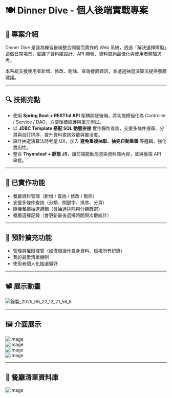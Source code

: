 # 🍽️ Dinner Dive - 個人後端實戰專案

## 🧠 專案介紹

Dinner Dive 是我為練習後端整合開發而實作的 Web 系統，透過「解決選擇障礙」這個日常場景，實踐了資料庫設計、API 開發、資料查詢最佳化與使用者體驗思考。

本系統支援使用者新增、修改、刪除、查詢餐廳資訊，並透過抽選演算法提供餐廳建議。

---

## 🔍 技術亮點

- 使用 **Spring Boot + RESTful API** 架構開發後端，將功能模組化為 Controller / Service / DAO，方便後續維護與單元測試。
- 以 **JDBC Template 搭配 SQL 動態拼接** 實作彈性查詢，支援多條件搜尋、分頁與自訂排序，提升資料查詢效能與靈活度。
- 設計抽選演算法時考量 UX，加入 **避免重複抽取、抽完自動重置** 等邏輯，強化實用性。
- 整合 **Thymeleaf + 靜態 JS**，讓前端能動態渲染資料庫內容，並與後端 API 串接。

---

## 🔧 已實作功能

- 餐廳資料管理（新增 / 查詢 / 修改 / 刪除）
- 支援多條件查詢（分類、關鍵字、排序、分頁）
- 隨機餐廳抽選邏輯（含抽過排除與分類篩選）
- 餐廳選擇記錄（會更新最後選擇時間與次數統計）

---

## 🧩 預計擴充功能

- 管理員權限控管（如僅限操作自身資料、檢視所有紀錄）
- 我的最愛清單機制
- 使用者個人化抽選偏好

---

## 📽️ 展示動畫

![錄製_2025_06_22_12_21_56_8](https://github.com/user-attachments/assets/02b07827-a52c-44f5-bd58-d85f3794cc69)

---

## 🖼️ 介面展示

![image](https://github.com/user-attachments/assets/b84cb530-0d79-45cf-b0a6-08fd1418cc11)  
![image](https://github.com/user-attachments/assets/c775ed75-5ce4-44d2-9c2e-c4c9dd2f7f93)  
![image](https://github.com/user-attachments/assets/cd45f44a-1ab9-4a46-8b77-49279b172b1a)  
![image](https://github.com/user-attachments/assets/b71f0a67-8528-4f28-9f43-a8f454ebe126)

---

## 📃 餐廳清單資料庫

![image](https://github.com/user-attachments/assets/37cd08c7-3ae1-4460-9512-45cbe160dd85)

